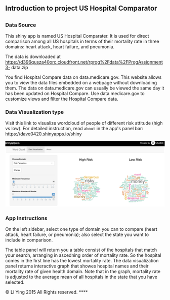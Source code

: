 ## Introduction to project US Hospital Comparator
## 
### Data Source
This shiny app is named US Hospital Comparater. It is used for direct
comparison among all US hospitals in terms of their mortality rate in
three domains: heart attack, heart failure, and pneumonia.

The data is downloaded at
https://d396qusza40orc.cloudfront.net/rprog%2Fdata%2FProgAssignment3-
data.zip

You find Hospital Compare data on data.medicare.gov. This website allows
you to view the data files embedded on a webpage without downloading
them. The data on data.medicare.gov can usually be viewed the same day
it has been updated on Hospital Compare. Use data.medicare.gov to
customize views and filter the Hospital Compare data.

### Data Visualization type
Visit this link to visualize wordcloud of people of different risk attitude (high vs low). For detailed instruction, read `about` in the app's panel bar: https://dave0420.shinyapps.io/shiny

![Alt text](https://github.com/0420DAVE/Dospert-Risk-Domain-Analysis/blob/master/Wordcloud%20and%20Risk/Screenshot%202015-06-24%2012.34.20.png?raw=true "ShinyApp Printscreen")


### App Instructions
On the left sidebar, select one type of domain you can to compare (heart
attack, heart failure, or pneumonia); also select the state you want to
include in comparison.

The table panel will return you a table consist of the hospitals that
match your search, arranging in ascedning order of mortality rate. So
the hospital comes in the first line has the lowest mortality rate. The
data visualization panel returns interactive graph that showes hospital
names and their mortality rate of given health domain. Note that in the
graph, mortality rate is adjusted to the average mean of all hospitals
in the state that you have selected.


© Li Ying 2015 All Rights reserved. ****
